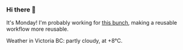 ### Hi there :wave:

It's Monday! I'm probably working for [this bunch](https://github.com/kohofinancial), making a reusable workflow more reusable.

Weather in Victoria BC: partly cloudy, at +8°C.
